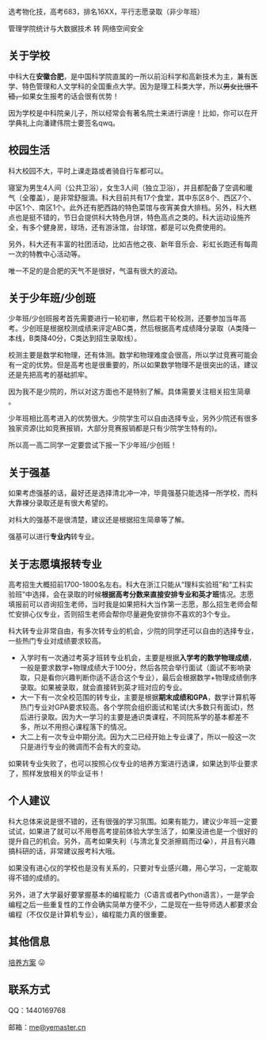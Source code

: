 选考物化技，高考683，排名16XX，平行志愿录取（非少年班）

管理学院统计与大数据技术 转 网络空间安全

## **关于学校**
中科大在**安徽合肥**，是中国科学院直属的一所以前沿科学和高新技术为主，兼有医学、特色管理和人文学科的全国重点大学。因为是理工科类大学，所以~~男女比很不错，~~如果女生报考的话会很有优势！

因为学校是中科院亲儿子，所以经常会有著名院士来进行讲座！比如，你可以在开学典礼上向潘建伟院士要签名qwq。

## **校园生活**
科大校园不大，平时上课走路或者骑自行车都可以。

寝室为男生4人间（公共卫浴），女生3人间（独立卫浴），并且都配备了空调和暖气（全覆盖），是非常舒服滴。科大目前共有17个食堂，其中东区8个、西区7个、中区1个、南区1个。此外还有肥西路的特色菜馆与夜宵美食大排档。另外，科大糕点也是挺不错的，节日会提供科大特色月饼，特色高点之类的。科大运动设施齐全，有多个健身房，球场，还有游泳馆，台球馆，都是可以免费使用的。

另外，科大还有丰富的社团活动，比如吉他之夜、新年音乐会、彩虹长跑还有每周一次的特教中心活动等。

唯一不足的是合肥的天气不是很好，气温有很大的波动。
## **关于少年班/少创班**
少年班/少创班报考首先需要进行一轮初审，然后若干轮校测，还要参加当年高考。少创班是根据校测成绩来评定ABC类，然后根据高考成绩降分录取（A类降一本线，B类降40分，C类达到招生录取线）。

校测主要是数学和物理，还有体测。数学和物理难度会很高，所以学过竞赛可能会有一定的优势。但是高考也是很重要的，所以如果数学物理不是很突出的话，建议还是先把高考的基础抓牢。

因为我不是少院的，所以对这方面也不是特别了解。具体需要关注相关招生简章 。

少年班相比高考进入的优势很大。少院学生可以自由选择专业，另外少院还有很多独家资源(比如竞赛报销，大部分竞赛报销都是只有少院学生特有的)。

所以高一高二同学一定要尝试下报一下少年班/少创班！
## **关于强基**

如果考虑强基的话，最好还是选择清北冲一冲，毕竟强基只能选择一所学校，而科大靠裸分录取还是有很大希望的。

对科大的强基不是很清楚，建议还是根据招生简章等了解。

强基可以进行**专业内**转专业。

## **关于志愿填报转专业**

高考招生大概招前1700-1800名左右。科大在浙江只能从“理科实验班”和“工科实验班”中选择，会在录取的时候**根据高考分数来直接安排专业和英才班**情况。志愿填报前可以咨询招生老师，当时我是如果把科大当作第一志愿，那么招生老师会帮忙安排心仪专业，否则招生老师会帮你尽量避免安排你不喜欢的3个专业。

科大转专业非常自由，有多次转专业的机会，少院的同学还可以自由的选择专业，一些热门专业对成绩要求较高。
- 入学时有一次通过考英才班转专业机会，主要是根据**入学考的数学物理成绩**，一般是要求数学+物理成绩大于100分，然后各院会举行面试（面试不影响录取，只是看你兴趣判断你适不适合这个专业），最后会根据数学+物理成绩倒序录取。如果被录取，就会直接转到英才班对应的专业。
- 大一下有一次全校范围的转专业，主要是根据**期末成绩和GPA**，数学计算机等热门专业对GPA要求较高。各个学院会组织面试和笔试(大多数只有面试)，然后进行录取。因为大一学习的主要是通识类课程，不同院系学的基本都差不多，所以不用担心课程落下的情况。
- 大二上有一次专业中期分流。因为大二已经开始上专业课了，所以一般这一次只是进行专业的微调而不会有大的变动。

如果转专业失败了，也可以按照心仪专业的培养方案进行选课，如果达到毕业要求了，照样发放相关的毕业证书！

## **个人建议**

科大总体来说是很不错的，还有很强的学习氛围。如果有能力，建议少年班一定要试试，如果进了就可以不用卷高考提前体验大学生活了，如果没进也是一个很好的提升自己的机会。另外，高考如果失利（与清北复交浙擦肩而过😭），并且有兴趣搞科研的话，非常建议报考科大哦。

如果没有进心仪的学校也是没有关系的，只要对专业感兴趣，用心学习，一定能取得不错的成绩的。

另外，进了大学最好要掌握基本的编程能力（C语言或者Python语言），一是学会编程之后一些重复性的工作会确实简单方便不少，二是现在一些导师选人都要求会编程（不仅仅是计算机专业），编程能力真的很重要。
## **其他信息**
[培养方案](https://catalog.ustc.edu.cn/plan)
😛
## **联系方式**
QQ：1440169768

邮箱：me@yemaster.cn